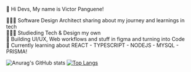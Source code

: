 👋 Hi Devs, My name is Victor Panguene!

👩🏻‍💻 Software Design Architect sharing about my journey and learnings in tech <br/>
👩🏻‍🎓 Studieding Tech & Design my own  <br/>
🎨 Building UI/UX, Web workflows and stuff in figma and turning into Code  <br/>
💭 Currently learning about REACT - TYPESCRIPT - NODEJS - MYSQL - PRISMA!  <br/>


![Anurag's GitHub stats](https://github-readme-stats.vercel.app/api?username=victorpanguene&show_icons=true&theme=radical)  [![Top Langs](https://github-readme-stats.vercel.app/api/top-langs/?username=victorpanguene&layout=compact)](https://github.com/anuraghazra/github-readme-stats)



